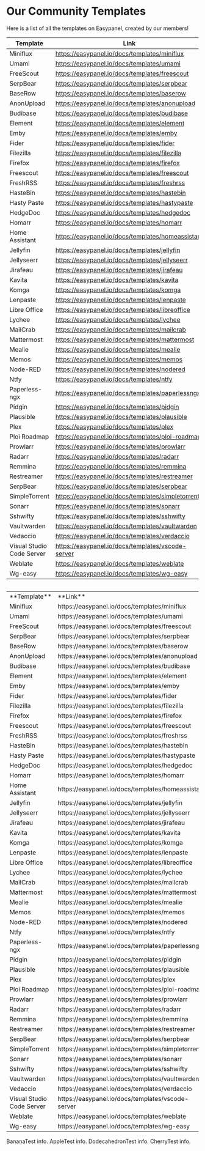 # Our Community Templates
Here is a list of all the templates on Easypanel, created by our members!

| **Template**              | **Link**                                          |
|---------------------------|---------------------------------------------------|
| Miniflux                  | https://easypanel.io/docs/templates/miniflux      |
| Umami                     | https://easypanel.io/docs/templates/umami         |
| FreeScout                 | https://easypanel.io/docs/templates/freescout     |
| SerpBear                  | https://easypanel.io/docs/templates/serpbear      |
| BaseRow                   | https://easypanel.io/docs/templates/baserow       |
| AnonUpload                | https://easypanel.io/docs/templates/anonupload    |
| Budibase                  | https://easypanel.io/docs/templates/budibase      |
| Element                   | https://easypanel.io/docs/templates/element       |
| Emby                      | https://easypanel.io/docs/templates/emby          |
| Fider                     | https://easypanel.io/docs/templates/fider         |
| Filezilla                 | https://easypanel.io/docs/templates/filezilla     |
| Firefox                   | https://easypanel.io/docs/templates/firefox       |
| Freescout                 | https://easypanel.io/docs/templates/freescout     |
| FreshRSS                  | https://easypanel.io/docs/templates/freshrss      |
| HasteBin                  | https://easypanel.io/docs/templates/hastebin      |
| Hasty Paste               | https://easypanel.io/docs/templates/hastypaste    |
| HedgeDoc                  | https://easypanel.io/docs/templates/hedgedoc      |
| Homarr                    | https://easypanel.io/docs/templates/homarr        |
| Home Assistant            | https://easypanel.io/docs/templates/homeassistant |
| Jellyfin                  | https://easypanel.io/docs/templates/jellyfin      |
| Jellyseerr                | https://easypanel.io/docs/templates/jellyseerr    |
| Jirafeau                  | https://easypanel.io/docs/templates/jirafeau      |
| Kavita                    | https://easypanel.io/docs/templates/kavita        |
| Komga                     | https://easypanel.io/docs/templates/komga         |
| Lenpaste                  | https://easypanel.io/docs/templates/lenpaste      |
| Libre Office              | https://easypanel.io/docs/templates/libreoffice   |
| Lychee                    | https://easypanel.io/docs/templates/lychee        |
| MailCrab                  | https://easypanel.io/docs/templates/mailcrab      |
| Mattermost                | https://easypanel.io/docs/templates/mattermost    |
| Mealie                    | https://easypanel.io/docs/templates/mealie        |
| Memos                     | https://easypanel.io/docs/templates/memos         |
| Node-RED                  | https://easypanel.io/docs/templates/nodered       |
| Ntfy                      | https://easypanel.io/docs/templates/ntfy          |
| Paperless-ngx             | https://easypanel.io/docs/templates/paperlessngx  |
| Pidgin                    | https://easypanel.io/docs/templates/pidgin        |
| Plausible                 | https://easypanel.io/docs/templates/plausible     |
| Plex                      | https://easypanel.io/docs/templates/plex          |
| Ploi Roadmap              | https://easypanel.io/docs/templates/ploi-roadmap  |
| Prowlarr                  | https://easypanel.io/docs/templates/prowlarr      |
| Radarr                    | https://easypanel.io/docs/templates/radarr        |
| Remmina                   | https://easypanel.io/docs/templates/remmina       |
| Restreamer                | https://easypanel.io/docs/templates/restreamer    |
| SerpBear                  | https://easypanel.io/docs/templates/serpbear      |
| SimpleTorrent             | https://easypanel.io/docs/templates/simpletorrent |
| Sonarr                    | https://easypanel.io/docs/templates/sonarr        |
| Sshwifty                  | https://easypanel.io/docs/templates/sshwifty      |
| Vaultwarden               | https://easypanel.io/docs/templates/vaultwarden   |
| Vedaccio                  | https://easypanel.io/docs/templates/verdaccio     |
| Visual Studio Code Server | https://easypanel.io/docs/templates/vscode-server |
| Weblate                   | https://easypanel.io/docs/templates/weblate       |
| Wg-easy                   | https://easypanel.io/docs/templates/wg-easy       |

  <table class="alphabetize-me">
    <thead>
      <table>
    <tr>
        <td>**Template**</td>
        <td>**Link**</td>
    </tr>
    <tr>
        <td>Miniflux</td>
        <td>https://easypanel.io/docs/templates/miniflux</td>
    </tr>
    <tr>
        <td>Umami</td>
        <td>https://easypanel.io/docs/templates/umami</td>
    </tr>
    <tr>
        <td>FreeScout</td>
        <td>https://easypanel.io/docs/templates/freescout</td>
    </tr>
    <tr>
        <td>SerpBear</td>
        <td>https://easypanel.io/docs/templates/serpbear</td>
    </tr>
    <tr>
        <td>BaseRow</td>
        <td>https://easypanel.io/docs/templates/baserow</td>
    </tr>
    <tr>
        <td>AnonUpload</td>
        <td>https://easypanel.io/docs/templates/anonupload</td>
    </tr>
    <tr>
        <td>Budibase</td>
        <td>https://easypanel.io/docs/templates/budibase</td>
    </tr>
    <tr>
        <td>Element</td>
        <td>https://easypanel.io/docs/templates/element</td>
    </tr>
    <tr>
        <td>Emby</td>
        <td>https://easypanel.io/docs/templates/emby</td>
    </tr>
    <tr>
        <td>Fider</td>
        <td>https://easypanel.io/docs/templates/fider</td>
    </tr>
    <tr>
        <td>Filezilla</td>
        <td>https://easypanel.io/docs/templates/filezilla</td>
    </tr>
    <tr>
        <td>Firefox</td>
        <td>https://easypanel.io/docs/templates/firefox</td>
    </tr>
    <tr>
        <td>Freescout</td>
        <td>https://easypanel.io/docs/templates/freescout</td>
    </tr>
    <tr>
        <td>FreshRSS</td>
        <td>https://easypanel.io/docs/templates/freshrss</td>
    </tr>
    <tr>
        <td>HasteBin</td>
        <td>https://easypanel.io/docs/templates/hastebin</td>
    </tr>
    <tr>
        <td>Hasty Paste</td>
        <td>https://easypanel.io/docs/templates/hastypaste</td>
    </tr>
    <tr>
        <td>HedgeDoc</td>
        <td>https://easypanel.io/docs/templates/hedgedoc</td>
    </tr>
    <tr>
        <td>Homarr</td>
        <td>https://easypanel.io/docs/templates/homarr</td>
    </tr>
    <tr>
        <td>Home Assistant</td>
        <td>https://easypanel.io/docs/templates/homeassistant</td>
    </tr>
    <tr>
        <td>Jellyfin</td>
        <td>https://easypanel.io/docs/templates/jellyfin</td>
    </tr>
    <tr>
        <td>Jellyseerr</td>
        <td>https://easypanel.io/docs/templates/jellyseerr</td>
    </tr>
    <tr>
        <td>Jirafeau</td>
        <td>https://easypanel.io/docs/templates/jirafeau</td>
    </tr>
    <tr>
        <td>Kavita</td>
        <td>https://easypanel.io/docs/templates/kavita</td>
    </tr>
    <tr>
        <td>Komga</td>
        <td>https://easypanel.io/docs/templates/komga</td>
    </tr>
    <tr>
        <td>Lenpaste</td>
        <td>https://easypanel.io/docs/templates/lenpaste</td>
    </tr>
    <tr>
        <td>Libre Office</td>
        <td>https://easypanel.io/docs/templates/libreoffice</td>
    </tr>
    <tr>
        <td>Lychee</td>
        <td>https://easypanel.io/docs/templates/lychee</td>
    </tr>
    <tr>
        <td>MailCrab</td>
        <td>https://easypanel.io/docs/templates/mailcrab</td>
    </tr>
    <tr>
        <td>Mattermost</td>
        <td>https://easypanel.io/docs/templates/mattermost</td>
    </tr>
    <tr>
        <td>Mealie</td>
        <td>https://easypanel.io/docs/templates/mealie</td>
    </tr>
    <tr>
        <td>Memos</td>
        <td>https://easypanel.io/docs/templates/memos</td>
    </tr>
    <tr>
        <td>Node-RED</td>
        <td>https://easypanel.io/docs/templates/nodered</td>
    </tr>
    <tr>
        <td>Ntfy</td>
        <td>https://easypanel.io/docs/templates/ntfy</td>
    </tr>
    <tr>
        <td>Paperless-ngx</td>
        <td>https://easypanel.io/docs/templates/paperlessngx</td>
    </tr>
    <tr>
        <td>Pidgin</td>
        <td>https://easypanel.io/docs/templates/pidgin</td>
    </tr>
    <tr>
        <td>Plausible</td>
        <td>https://easypanel.io/docs/templates/plausible</td>
    </tr>
    <tr>
        <td>Plex</td>
        <td>https://easypanel.io/docs/templates/plex</td>
    </tr>
    <tr>
        <td>Ploi Roadmap</td>
        <td>https://easypanel.io/docs/templates/ploi-roadmap</td>
    </tr>
    <tr>
        <td>Prowlarr</td>
        <td>https://easypanel.io/docs/templates/prowlarr</td>
    </tr>
    <tr>
        <td>Radarr</td>
        <td>https://easypanel.io/docs/templates/radarr</td>
    </tr>
    <tr>
        <td>Remmina</td>
        <td>https://easypanel.io/docs/templates/remmina</td>
    </tr>
    <tr>
        <td>Restreamer</td>
        <td>https://easypanel.io/docs/templates/restreamer</td>
    </tr>
    <tr>
        <td>SerpBear</td>
        <td>https://easypanel.io/docs/templates/serpbear</td>
    </tr>
    <tr>
        <td>SimpleTorrent</td>
        <td>https://easypanel.io/docs/templates/simpletorrent</td>
    </tr>
    <tr>
        <td>Sonarr</td>
        <td>https://easypanel.io/docs/templates/sonarr</td>
    </tr>
    <tr>
        <td>Sshwifty</td>
        <td>https://easypanel.io/docs/templates/sshwifty</td>
    </tr>
    <tr>
        <td>Vaultwarden</td>
        <td>https://easypanel.io/docs/templates/vaultwarden</td>
    </tr>
    <tr>
        <td>Vedaccio</td>
        <td>https://easypanel.io/docs/templates/verdaccio</td>
    </tr>
    <tr>
        <td>Visual Studio Code Server</td>
        <td>https://easypanel.io/docs/templates/vscode-server</td>
    </tr>
    <tr>
        <td>Weblate</td>
        <td>https://easypanel.io/docs/templates/weblate</td>
    </tr>
    <tr>
        <td>Wg-easy</td>
        <td>https://easypanel.io/docs/templates/wg-easy</td>
    </tr>
</table>
    </thead>
    <tbody>
      <!-- the order of these is unimportant since they will be sorted by JS -->
      <tr><td>Banana</td><td>Test info.</td></tr>
      <tr><td>Apple</td><td>Test info.</td></tr>
      <tr><td>Dodecahedron</td><td>Test info.</td></tr>
      <tr><td>Cherry</td><td>Test info.</td></tr>
    </tbody>
  </table>

<script src="//ajax.googleapis.com/ajax/libs/jquery/1.7.2/jquery.min.js"></script>
<script>window.jQuery || document.write('<script src="http://code.jquery.com/jquery-1.7.2.min.js"><\/script>')</script>
<script>
(function ($) {
  
  $(function () {
    
    var linkTemplate = "<a href='#{href}'>{html}</a>",
        findHref = /\{href\}/g,
        findHtml = /\{html\}/g;
    
    $("table.alphabetize-me").each(function () {
      
      var $table = $(this),
          $rowBody = $table.find(">tbody"),
          // only get rows in tbody element (skip table headers)
          $dataRows = $rowBody.find(">tr"),
          sortColumn = 0,
          uniqueTableId = "table-" + (new Date()).valueOf();
        
      // sort array based on sortColumn (set to 0 above)
      $dataRows.sort(function (a, b) {
        var $a = $(a),
            $b = $(b),
            aVal = $a.find(">td:eq(" + sortColumn + ")").text().toLowerCase(),
            bVal = $b.find(">td:eq(" + sortColumn + ")").text().toLowerCase();
        
        $a.attr("data-sort-text", aVal);
        $b.attr("data-sort-text", bVal);
        
        if (aVal < bVal) return -1;
        else if (aVal > bVal) return 1;
        else return 0;
      });
      $rowBody.empty().append($dataRows);
      
      // loop through and build alphabet nav
      var nav = "";
      
      for (var i = "A".charCodeAt(0); i <= "Z".charCodeAt(0); i++) {
        var letter = String.fromCharCode(i),
            // look for first row that starts with the letter
            $tr = $dataRows.filter("[data-sort-text^='" + letter.toLowerCase() + "']:eq(0)"),
            rowId = letter + "-" + uniqueTableId;
        
        nav += " ";
        if ($tr.length > 0) {
          $tr.attr("id", rowId);
          nav += linkTemplate.replace(findHref, rowId).replace(findHtml, letter);
        } else {
          nav += letter;
        }
      }
      
      $("<div class='alphabet'>" + nav + "</div>").insertBefore($table);
    });
    
  });
  
})(window.jQuery);
</script>
